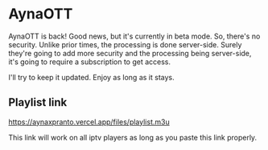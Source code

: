 # AynaOTT
AynaOTT is back! Good news, but it's currently in beta mode. So, there's no security. Unlike prior times, the processing is done server-side. Surely they're going to add more security and the processing being server-side, it's going to require a subscription to get access.

I'll try to keep it updated. Enjoy as long as it stays.

## Playlist link
https://aynaxpranto.vercel.app/files/playlist.m3u

This link will work on all iptv players as long as you paste this link properly.
